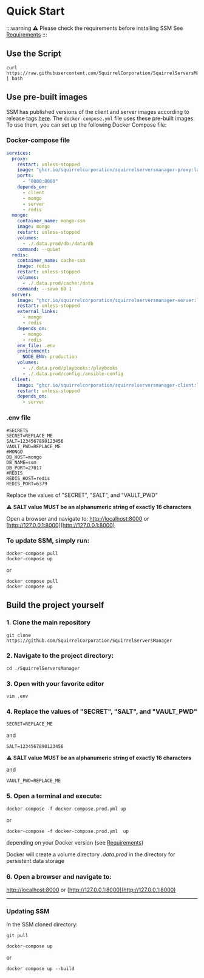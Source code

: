 # Quick Start

:::warning ⚠️ Please check the requirements before installing SSM
See [Requirements](/docs/requirements)
:::

## Use the Script

```shell
curl https://raw.githubusercontent.com/SquirrelCorporation/SquirrelServersManager/refs/heads/master/getSSM.sh | bash
```

## Use pre-built images

SSM has published versions of the client and server images according to release tags [here](https://github.com/orgs/SquirrelCorporation/packages?repo_name=SquirrelServersManager).
The `docker-compose.yml` file uses these pre-built images. To use them, you can set up the following Docker Compose file:

### Docker-compose file
```yaml
services:
  proxy:
    restart: unless-stopped
    image: "ghcr.io/squirrelcorporation/squirrelserversmanager-proxy:latest"
    ports:
      - "8000:8000"
    depends_on:
      - client
      - mongo
      - server
      - redis
  mongo:
    container_name: mongo-ssm
    image: mongo
    restart: unless-stopped
    volumes:
      - ./.data.prod/db:/data/db
    command: --quiet
  redis:
    container_name: cache-ssm
    image: redis
    restart: unless-stopped
    volumes:
      - ./.data.prod/cache:/data
    command: --save 60 1
  server:
    image: "ghcr.io/squirrelcorporation/squirrelserversmanager-server:latest"
    restart: unless-stopped
    external_links:
      - mongo
      - redis
    depends_on:
      - mongo
      - redis
    env_file: .env
    environment:
      NODE_ENV: production
    volumes:
      - ./.data.prod/playbooks:/playbooks
      - ./.data.prod/config:/ansible-config
  client:
    image: "ghcr.io/squirrelcorporation/squirrelserversmanager-client:latest"
    restart: unless-stopped
    depends_on:
      - server
```

### .env file
```
#SECRETS
SECRET=REPLACE_ME
SALT=1234567890123456
VAULT_PWD=REPLACE_ME
#MONGO
DB_HOST=mongo
DB_NAME=ssm
DB_PORT=27017
#REDIS
REDIS_HOST=redis
REDIS_PORT=6379
```
Replace the values of "SECRET", "SALT", and "VAULT_PWD"

⚠ **SALT value MUST be an alphanumeric string of exactly 16 characters**

Open a browser and navigate to:
[http://localhost:8000](http://localhost:8000) or [http://127.0.0.1:8000](http://127.0.0.1:8000)

### To update SSM, simply run:
```shell
docker-compose pull
docker-compose up
```
or
```shell
docker compose pull
docker compose up
```

## Build the project yourself

### 1. Clone the main repository
```shell
git clone https://github.com/SquirrelCorporation/SquirrelServersManager
```
### 2. Navigate to the project directory:
```shell
cd ./SquirrelServersManager
```
### 3. Open with your favorite editor
```shell
vim .env
```
### 4. Replace the values of "SECRET", "SALT", and "VAULT_PWD"
```
SECRET=REPLACE_ME
```
and
```
SALT=1234567890123456
```
⚠ **SALT value MUST be an alphanumeric string of exactly 16 characters**

and
```
VAULT_PWD=REPLACE_ME
```

### 5. Open a terminal and execute:
```shell
docker compose -f docker-compose.prod.yml up
```
or
```shell
docker-compose -f docker-compose.prod.yml  up
```
depending on your Docker version (see [Requirements](/docs/requirements))

Docker will create a volume directory *.data.prod* in the directory for persistent data storage

### 6. Open a browser and navigate to:

[http://localhost:8000](http://localhost:8000) or [http://127.0.0.1:8000](http://127.0.0.1:8000)


---

### Updating SSM

In the SSM cloned directory:

```shell
git pull
```

```shell
docker-compose up
```

or

```shell
docker compose up --build
```
